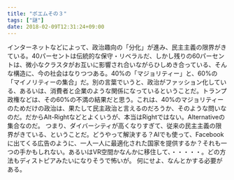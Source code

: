 ```yaml
---
title: "ポエムその３"
tags: ["謎"]
date: 2018-02-09T12:31:24+09:00
---
```


インターネットなどによって、政治趣向の「分化」が進み、民主主義の限界がきている。40パーセントは伝統的な保守・リベラルだ、しかし残りの60パーセントは、微小なクラスタがお互いに影響され合いながらひしめき合っている、そんな構造に、今の社会はなりつつある。40%の「マジョリティー」と、60%の「マイノリティーの集合」だ。別の言葉でいうと、政治がファッション化している、あるいは、消費者と企業のような関係になっているということだ。トランプ政権などは、その60%の不満の結果だと思う。これは、40%のマジョリティーのためだけの政治は、果たして民主政治と言えるのだろうか、そのような問いなのだ。だからAlt-Rightなどとよくいうが、本当はRightではない。Alternativeの集合なのだ。
つまり、ダイバーシティが高くなりすぎて、従来の民主主義の限界がきている、ということだ。どうやって解決する？AIでも使って、Facebookに出てくる広告のように、一人一人に最適化された国家を提供するか？それも一つの手かもしれない。あるいはVR空間かなんかに移住して、・・・・・。どの方法もディストピアみたいになりそうで怖いが。
何にせよ、なんとかする必要がある。